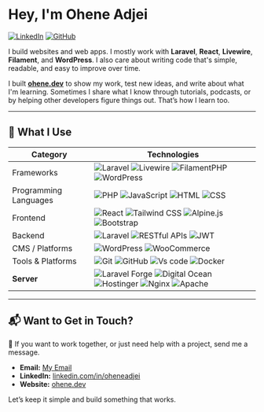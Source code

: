 # Hey, I'm Ohene Adjei

[![LinkedIn](https://img.shields.io/badge/LinkedIn-blue?style=flat&logo=linkedin&labelColor=blue)](https://www.linkedin.com/in/oheneadjei) [![GitHub](https://img.shields.io/badge/GitHub-black?style=flat&logo=github)](https://github.com/oheneadjei)

I build websites and web apps. I mostly work with **Laravel**, **React**, **Livewire**, **Filament**, and **WordPress**. I also care about writing code that's simple, readable, and easy to improve over time.

I built [**ohene.dev**](https://ohene.dev) to show my work, test new ideas, and write about what I'm learning. Sometimes I share what I know through tutorials, podcasts, or by helping other developers figure things out. That’s how I learn too.


---

## 🧠 What I Use

| **Category**            | **Technologies**                                                                                                                                                           |
|-------------------------|---------------------------------------------------------------------------------------------------------------------------------------------------------------------------|
| Frameworks              | ![Laravel](https://img.shields.io/badge/Laravel-red?logo=laravel&logoColor=red&labelColor=white) ![Livewire](https://img.shields.io/badge/Livewire-%23ec4899?logo=livewire&logoColor=%23ec4899&labelColor=white) ![FilamentPHP](https://img.shields.io/badge/Filament-blueviolet) ![WordPress](https://img.shields.io/badge/WordPress-blue) |
| Programming Languages | ![PHP](https://img.shields.io/badge/PHP-indigo) ![JavaScript](https://img.shields.io/badge/JavaScript-yellow) ![HTML](https://img.shields.io/badge/HTML-red) ![CSS](https://img.shields.io/badge/CSS-blue) |
| Frontend                |   ![React](https://img.shields.io/badge/React-blue?logo=react&logoColor=blue&labelColor=white) ![Tailwind CSS](https://img.shields.io/badge/Tailwind_CSS-lightblue) ![Alpine.js](https://img.shields.io/badge/Alpine.js-teal) ![Bootstrap](https://img.shields.io/badge/Bootstrap-purple) |
| Backend                 | ![Laravel](https://img.shields.io/badge/Laravel-orange) ![RESTful APIs](https://img.shields.io/badge/RESTful_APIs-maroon) ![JWT](https://img.shields.io/badge/JWT-red) |
| CMS / Platforms         | ![WordPress](https://img.shields.io/badge/WordPress-darkblue) ![WooCommerce](https://img.shields.io/badge/WooCommerce-pink) |
| Tools & Platforms       | ![Git](https://img.shields.io/badge/Git-orange) ![GitHub](https://img.shields.io/badge/GitHub-black) ![Vs code](https://img.shields.io/badge/Vs_Code-blue) ![Docker](https://img.shields.io/badge/Docker-blue) |
| **Server**              | ![Laravel Forge](https://img.shields.io/badge/Laravel_Forge-green) ![Digital Ocean](https://img.shields.io/badge/Digital_Ocean-blue) ![Hostinger](https://img.shields.io/badge/Hostinger-purple) ![Nginx](https://img.shields.io/badge/Nginx-darkgreen) ![Apache](https://img.shields.io/badge/Apache-gray) |

---

## 📬 Want to Get in Touch?

🚀 If you want to work together, or just need help with a project, send me a message.

- **Email:** [My Email](mailto:oheneadjei.dev@gmail.com)  
- **LinkedIn:** [linkedin.com/in/oheneadjei](https://www.linkedin.com/in/oheneadjei)  
- **Website:** [ohene.dev](https://ohene.dev)  

Let’s keep it simple and build something that works.
